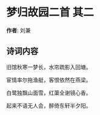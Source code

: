 # 梦归故园二首  其二

**作者**: 刘兼

## 诗词内容

旧馆秋寒一梦长，水帘疏影入回塘。

宦情率尔拖渔艇，客恨依然在燕梁。

白鹭独飘山面雪，红蕖全谢镜心香。

起来不语无人会，醉倚东轩半夕阳。

